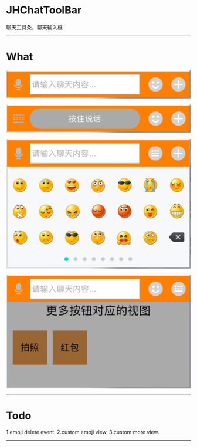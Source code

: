 # JHChatToolBar
聊天工具条，聊天输入框

---

# What
![image](https://github.com/xjh093/JHChatToolBar/blob/master/image/1.png)

![image](https://github.com/xjh093/JHChatToolBar/blob/master/image/2.png)

![image](https://github.com/xjh093/JHChatToolBar/blob/master/image/3.png)

![image](https://github.com/xjh093/JHChatToolBar/blob/master/image/4.png)

---

# Todo
1.emoji delete event.
2.custom emoji view.
3.custom more view.

---
